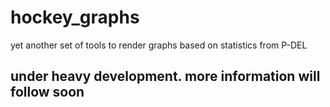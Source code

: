# hockey_graphs
yet another set of tools to render graphs based on statistics from P-DEL

## under heavy development. more information will follow soon
